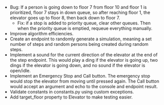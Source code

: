 - Bug: If a person is going down to floor 7 from floor 10 and floor 1 is prioritized, floor 7 stays in down queue, so after reaching floor 1, the elevator goes up to floor 8, then back down to floor 7.
  - Fix: if a stop is added to priority queue, clear other queues. Then when the priority queue is emptied, requeue everything manually.
- Improve algorithm efficiencies.
- Create an endpoint to randomly generate a simulation, meaning a set number of steps and random persons being created during random steps.
- Implement a sound for the current direction of the elevator at the end of the step endpoint. This would play a ding if the elevator is going up, two dings if the elevator is going down, and no sound if the elevator is open/idle.
- Implement an Emergency Stop and Call button. The emergency stop would stop the elevator from moving until pressed again. The Call button would accept an argument and echo to the console and endpoint result.
- Validate constants in constants.py using custom exceptions.
- Add target_floor property to Elevator to make testing easier.
